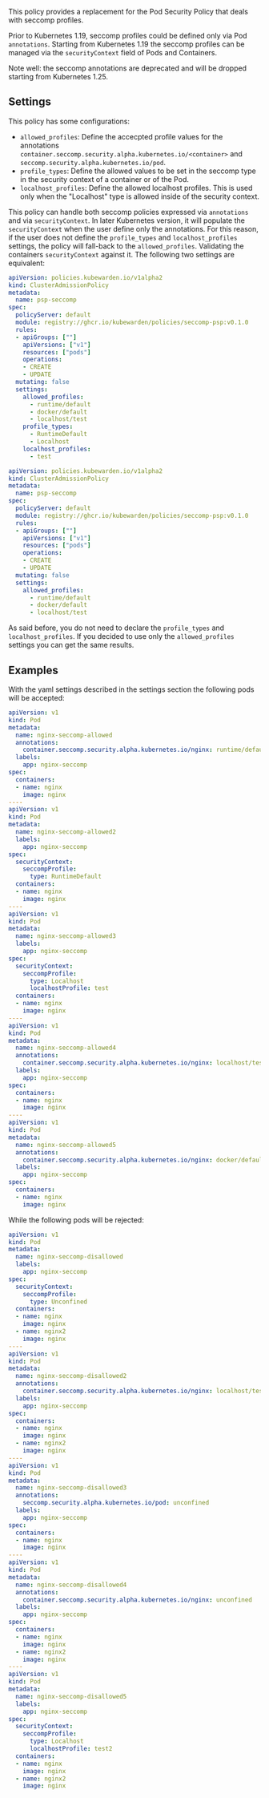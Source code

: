 This policy provides a replacement for the Pod Security Policy that deals with
seccomp profiles.

Prior to Kubernetes 1.19, seccomp profiles could be defined only via Pod
`annotations`. Starting from Kubernetes 1.19 the seccomp profiles can be managed
via the `securityContext` field of Pods and Containers.

Note well: the seccomp annotations are deprecated and will be dropped starting
from Kubernetes 1.25.

## Settings

This policy has some configurations:
- `allowed_profiles`: Define the accecpted profile values for the annotations
`container.seccomp.security.alpha.kubernetes.io/<container>` and
`seccomp.security.alpha.kubernetes.io/pod`.
- `profile_types`: Define the allowed values to be set in the seccomp type
in the security context of a container or of the Pod.
- `localhost_profiles`: Define the allowed localhost profiles. This is used only
when the "Localhost" type is allowed inside of the security context.

This policy can handle both seccomp policies expressed via `annotations` and
via `securityContext`. In later Kubernetes version, it will populate the
`securityContext` when the user define only the annotations. For this reason,
if the user does not define the `profile_types` and `localhost_profiles` settings,
the policy will fall-back to the `allowed_profiles`. Validating the containers
`securityContext` against it. The following two settings are equivalent:

```yaml
apiVersion: policies.kubewarden.io/v1alpha2
kind: ClusterAdmissionPolicy
metadata:
  name: psp-seccomp
spec:
  policyServer: default
  module: registry://ghcr.io/kubewarden/policies/seccomp-psp:v0.1.0
  rules:
  - apiGroups: [""]
    apiVersions: ["v1"]
    resources: ["pods"]
    operations:
    - CREATE
    - UPDATE
  mutating: false
  settings:
    allowed_profiles:
      - runtime/default
      - docker/default
      - localhost/test
    profile_types:
      - RuntimeDefault
      - Localhost
    localhost_profiles:
      - test
```


```yaml
apiVersion: policies.kubewarden.io/v1alpha2
kind: ClusterAdmissionPolicy
metadata:
  name: psp-seccomp
spec:
  policyServer: default
  module: registry://ghcr.io/kubewarden/policies/seccomp-psp:v0.1.0
  rules:
  - apiGroups: [""]
    apiVersions: ["v1"]
    resources: ["pods"]
    operations:
    - CREATE
    - UPDATE
  mutating: false
  settings:
    allowed_profiles:
      - runtime/default
      - docker/default
      - localhost/test
```

As said before, you do not need to declare the `profile_types` and
`localhost_profiles`. If you decided to use only the `allowed_profiles`
settings you can get the same results.


## Examples

With the yaml settings described in the settings section the following pods will
be accepted:


```yaml
apiVersion: v1
kind: Pod
metadata:
  name: nginx-seccomp-allowed
  annotations:
    container.seccomp.security.alpha.kubernetes.io/nginx: runtime/default
  labels:
    app: nginx-seccomp
spec:
  containers:
  - name: nginx
    image: nginx
----
apiVersion: v1
kind: Pod
metadata:
  name: nginx-seccomp-allowed2
  labels:
    app: nginx-seccomp
spec:
  securityContext:
    seccompProfile:
      type: RuntimeDefault
  containers:
  - name: nginx
    image: nginx
----
apiVersion: v1
kind: Pod
metadata:
  name: nginx-seccomp-allowed3
  labels:
    app: nginx-seccomp
spec:
  securityContext:
    seccompProfile:
      type: Localhost
      localhostProfile: test
  containers:
  - name: nginx
    image: nginx
----
apiVersion: v1
kind: Pod
metadata:
  name: nginx-seccomp-allowed4
  annotations:
    container.seccomp.security.alpha.kubernetes.io/nginx: localhost/test
  labels:
    app: nginx-seccomp
spec:
  containers:
  - name: nginx
    image: nginx
----
apiVersion: v1
kind: Pod
metadata:
  name: nginx-seccomp-allowed5
  annotations:
    container.seccomp.security.alpha.kubernetes.io/nginx: docker/default
  labels:
    app: nginx-seccomp
spec:
  containers:
  - name: nginx
    image: nginx
```

While the following pods will be rejected:

```yaml
apiVersion: v1
kind: Pod
metadata:
  name: nginx-seccomp-disallowed
  labels:
    app: nginx-seccomp
spec:
  securityContext:
    seccompProfile:
      type: Unconfined
  containers:
  - name: nginx
    image: nginx
  - name: nginx2
    image: nginx
----
apiVersion: v1
kind: Pod
metadata:
  name: nginx-seccomp-disallowed2
  annotations:
    container.seccomp.security.alpha.kubernetes.io/nginx: localhost/test2
  labels:
    app: nginx-seccomp
spec:
  containers:
  - name: nginx
    image: nginx
  - name: nginx2
    image: nginx
----
apiVersion: v1
kind: Pod
metadata:
  name: nginx-seccomp-disallowed3
  annotations:
    seccomp.security.alpha.kubernetes.io/pod: unconfined
  labels:
    app: nginx-seccomp
spec:
  containers:
  - name: nginx
    image: nginx
----
apiVersion: v1
kind: Pod
metadata:
  name: nginx-seccomp-disallowed4
  annotations:
    container.seccomp.security.alpha.kubernetes.io/nginx: unconfined
  labels:
    app: nginx-seccomp
spec:
  containers:
  - name: nginx
    image: nginx
  - name: nginx2
    image: nginx
----
apiVersion: v1
kind: Pod
metadata:
  name: nginx-seccomp-disallowed5
  labels:
    app: nginx-seccomp
spec:
  securityContext:
    seccompProfile:
      type: Localhost
      localhostProfile: test2
  containers:
  - name: nginx
    image: nginx
  - name: nginx2
    image: nginx
```
